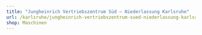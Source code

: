 ```yaml
---
title: "Jungheinrich Vertriebszentrum Süd – Niederlassung Karlsruhe"
url: /karlsruhe/jungheinrich-vertriebszentrum-sued-niederlassung-karlsruhe/
shop: Maschinen
---
```

